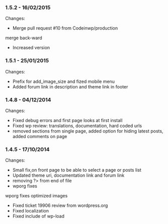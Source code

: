 

### 1.5.2 - 16/02/2015

 Changes: 


 * Merge pull request #10 from Codeinwp/production

merge back-ward
 * Increased version


### 1.5.1 - 25/01/2015

 Changes: 


 * Prefix for add_image_size and fized mobile menu
 * Added forum link in description and theme link in footer


### 1.4.8 - 04/12/2014

 Changes: 


 * Fixed debug errors and first page looks at first install
 * Fixed wp review: translations, documentation, hard coded urls
 * removed sections from single page, added option for hiding latest posts, added comments on page


### 1.4.5 - 17/10/2014

 Changes: 


 * Small fix,on front page to be able to select a page or posts list
 * Updated theme uri, documentation link and forum link
 * removing ?> from end of file
 * wporg fixes

wporg fixes   optimized images
 * Fixed ticket 19906 review from wordpress.org
 * Fixed localization
 * Fixed include of wp-load
